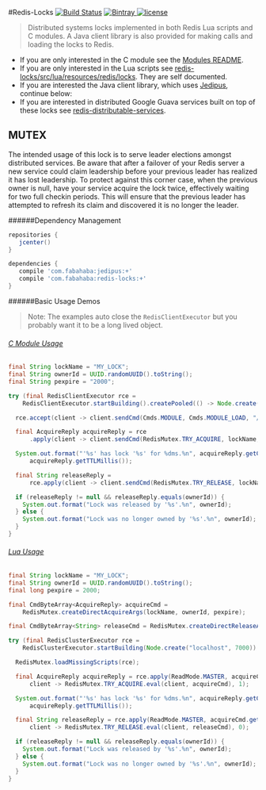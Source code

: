 #Redis-Locks [![Build Status](https://img.shields.io/travis/jamespedwards42/redis-locks.svg?branch=master)](https://travis-ci.org/jamespedwards42/redis-locks) [![Bintray](https://api.bintray.com/packages/jamespedwards42/libs/redis-locks/images/download.svg) ](https://bintray.com/jamespedwards42/libs/redis-locks/_latestVersion) [![license](https://img.shields.io/badge/license-Apache%202-blue.svg)](https://raw.githubusercontent.com/jamespedwards42/redis-locks/master/LICENSE)

>Distributed systems locks implemented in both Redis Lua scripts and C modules.  A Java client library is also provided for making calls and loading the locks to Redis.

* If you are only interested in the C module see the [Modules README](https://github.com/jamespedwards42/redis-locks/tree/master/redis/modules#locks-api-reference).
* If you are only interested in the Lua scripts see [redis-locks/src/lua/resources/redis/locks](src/lua/resources/redis/locks).  They are self documented.
* If you are interested the Java client library, which uses [Jedipus](https://github.com/jamespedwards42/jedipus#jedipus------), continue below:
* If you are interested in distributed Google Guava services built on top of these locks see [redis-distributable-services](https://github.com/jamespedwards42/distributable-services/tree/master/redis#redis-distributable-services------).

## MUTEX
The intended usage of this lock is to serve leader elections amongst distributed services.  Be aware that after a failover of your Redis server a new service could claim leadership before your previous leader has realized it has lost leadership.  To protect against this corner case, when the previous owner is null, have your service acquire the lock twice, effectively waiting for two full checkin periods.  This will ensure that the previous leader has attempted to refresh its claim and discovered it is no longer the leader.

######Dependency Management
```groovy
repositories {
   jcenter()
}

dependencies {
   compile 'com.fabahaba:jedipus:+'
   compile 'com.fabahaba:redis-locks:+'
}
```

######Basic Usage Demos

>Note: The examples auto close the `RedisClientExecutor` but you probably want it to be a long lived object.

###### [C Module Usage](src/readme/java/com/fabahaba/redis/modules/locks/ReadMeExample.java#L18)

```java
final String lockName = "MY_LOCK";
final String ownerId = UUID.randomUUID().toString();
final String pexpire = "2000";

try (final RedisClientExecutor rce =
    RedisClientExecutor.startBuilding().createPooled(() -> Node.create("localhost", 6379))) {

  rce.accept(client -> client.sendCmd(Cmds.MODULE, Cmds.MODULE_LOAD, "/redis/modules/locks.so"));

  final AcquireReply acquireReply = rce
      .apply(client -> client.sendCmd(RedisMutex.TRY_ACQUIRE, lockName, ownerId, pexpire), 1);

  System.out.format("'%s' has lock '%s' for %dms.%n", acquireReply.getCurrentOwner(), lockName,
      acquireReply.getTTLMillis());

  final String releaseReply =
      rce.apply(client -> client.sendCmd(RedisMutex.TRY_RELEASE, lockName, ownerId), 0);

  if (releaseReply != null && releaseReply.equals(ownerId)) {
    System.out.format("Lock was released by '%s'.%n", ownerId);
  } else {
    System.out.format("Lock was no longer owned by '%s'.%n", ownerId);
  }
}
```

###### [Lua Usage](src/readme/java/com/fabahaba/redis/lua/locks/ReadMeExample.java#L19)
```java
final String lockName = "MY_LOCK";
final String ownerId = UUID.randomUUID().toString();
final long pexpire = 2000;

final CmdByteArray<AcquireReply> acquireCmd =
    RedisMutex.createDirectAcquireArgs(lockName, ownerId, pexpire);

final CmdByteArray<String> releaseCmd = RedisMutex.createDirectReleaseArgs(lockName, ownerId);

try (final RedisClusterExecutor rce =
    RedisClusterExecutor.startBuilding(Node.create("localhost", 7000)).create()) {

  RedisMutex.loadMissingScripts(rce);

  final AcquireReply acquireReply = rce.apply(ReadMode.MASTER, acquireCmd.getSlot(),
      client -> RedisMutex.TRY_ACQUIRE.eval(client, acquireCmd), 1);

  System.out.format("'%s' has lock '%s' for %dms.%n", acquireReply.getCurrentOwner(), lockName,
      acquireReply.getTTLMillis());

  final String releaseReply = rce.apply(ReadMode.MASTER, acquireCmd.getSlot(),
      client -> RedisMutex.TRY_RELEASE.eval(client, releaseCmd), 0);

  if (releaseReply != null && releaseReply.equals(ownerId)) {
    System.out.format("Lock was released by '%s'.%n", ownerId);
  } else {
    System.out.format("Lock was no longer owned by '%s'.%n", ownerId);
  }
}
```
